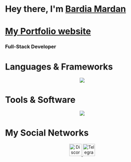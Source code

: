 <h1>Hey there, I'm <a href="https://bardiamsa.tech">Bardia Mardan</a></h1>
<h1><a href="https://bardiamsa.tech">My Portfolio website</a></h1>

<p align="center">
  <h3>Full-Stack Developer</h3>
</p>

# Languages & Frameworks
<p align="center">
  <a href="/">
    <img src="https://skillicons.dev/icons?i=js,ts,py,cpp,arduino,fastapi,html,css,nextjs,react,nestjs,express,tailwind,threejs,nodejs,prismam,mysql,postgres,mongodb,firebase,supabase,redis,pnpm,yarn,npm,vite" />
  </a>
</p>

# Tools & Software
<p align="center">
  <a href="/">
    <img src="https://skillicons.dev/icons?i=vscode,pycharm,github,windows,linux,kali,debian,ps,pr,ai,discord,cloudflare,aws,git,docker" />
  </a>
</p>

# My Social Networks
<p align="center">
  <a href="https://discord.com/users/442728361970892801">
    <img src="https://skillicons.dev/icons?i=discord&perline=3" alt="Discord" height="40" />
  </a>
  <a href="https://t.me/BardiaMA">
    <img src="https://upload.wikimedia.org/wikipedia/commons/thumb/8/82/Telegram_logo.svg/240px-Telegram_logo.svg.png" alt="Telegram" height="40" />
  </a>
</p>

